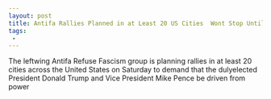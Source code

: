 ```yaml
---
layout: post
title: Antifa Rallies Planned in at Least 20 US Cities  Wont Stop Until This Regime Driven from Power
tags:
 -
---
```

The leftwing Antifa Refuse Fascism group is planning rallies in at least 20 cities across the United States on Saturday to demand that the dulyelected President Donald Trump and Vice President Mike Pence be driven from power

